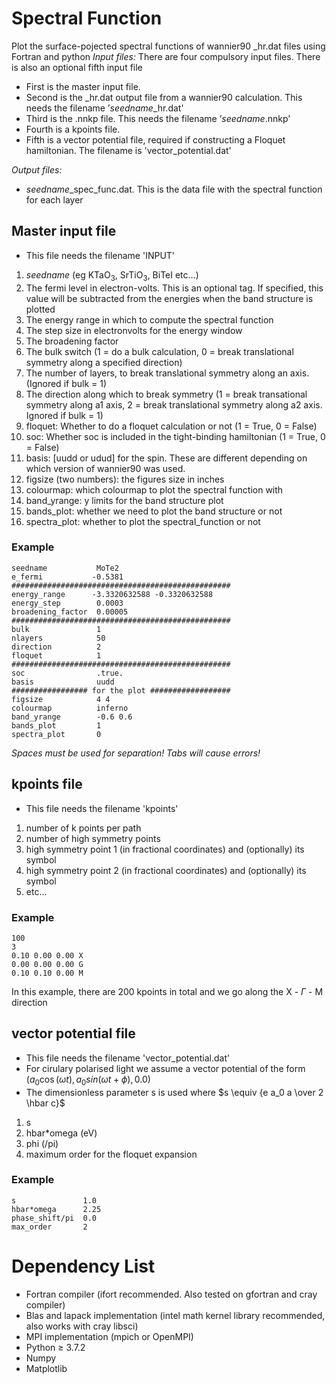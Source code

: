 # Spectral Function
Plot the surface-pojected spectral functions of wannier90 _hr.dat files using Fortran and python
*Input files:* 
There are four compulsory input files. There is also an optional fifth input file
- First is the master input file.
- Second is the _hr.dat output file from a wannier90 calculation. This needs the filename ’*seedname*_hr.dat'
- Third is the .nnkp file. This needs the filename ’*seedname*.nnkp'
- Fourth is a kpoints file.
- Fifth is a vector potential file, required if constructing a Floquet hamiltonian. The filename is 'vector_potential.dat'
  
*Output files:*
- *seedname*_spec_func.dat. This is the data file with the spectral function for each layer

## Master input file
- This file needs the filename 'INPUT'
1. *seedname* (eg KTaO<sub>3</sub>, SrTiO<sub>3</sub>, BiTeI etc...)
2. The fermi level in electron-volts. This is an optional tag. If specified, this value will be subtracted from the energies when the band structure is plotted 
3. The energy range in which to compute the spectral function
4. The step size in electronvolts for the energy window
5. The broadening factor
6. The bulk switch (1 = do a bulk calculation, 0 = break translational symmetry along a specified direction)
7. The number of layers, to break translational symmetry along an axis. (Ignored if bulk = 1)
8. The direction along which to break symmetry (1 = break transational symmetry along a1 axis, 2 = break translational symmetry along a2 axis. Ignored if bulk = 1)
9. floquet: Whether to do a floquet calculation or not (1 = True, 0 = False)
10. soc: Whether soc is included in the tight-binding hamiltonian (1 = True, 0 = False)
11. basis: [uudd or udud] for the spin. These are different depending on which version of wannier90 was used.
12. figsize (two numbers): the figures size in inches
13. colourmap: which colourmap to plot the spectral function with
14. band_yrange: y limits for the band structure plot
15. bands_plot: whether we need to plot the band structure or not
16. spectra_plot: whether to plot the spectral_function or not
### Example
    seedname           MoTe2
    e_fermi           -0.5381
    #################################################
    energy_range      -3.3320632588 -0.3320632588
    energy_step        0.0003
    broadening_factor  0.00005
    #################################################
    bulk               1
    nlayers            50
    direction          2
    floquet            1
    #################################################
    soc                .true.
    basis              uudd
    ################# for the plot ##################
    figsize            4 4
    colourmap          inferno
    band_yrange        -0.6 0.6
    bands_plot         1
    spectra_plot       0
*Spaces must be used for separation! Tabs will cause errors!*

## kpoints file
- This file needs the filename 'kpoints'
1. number of k points per path
2. number of high symmetry points
3. high symmetry point 1 (in fractional coordinates) and (optionally) its symbol
4. high symmetry point 2 (in fractional coordinates) and (optionally) its symbol
5. etc...
### Example
    100
    3
    0.10 0.00 0.00 X
    0.00 0.00 0.00 G
    0.10 0.10 0.00 M
In this example, there are 200 kpoints in total and we go along the X - $\Gamma$ - M direction

## vector potential file
- This file needs the filename 'vector_potential.dat'
- For cirulary polarised light we assume a vector potential of the form $(a_0\cos(\omega t), a_0 sin(\omega t+\phi), 0.0)$
- The dimensionless parameter s is used where $s \equiv {e a_0 a \over 2 \hbar c}$
1. s
2. hbar*omega (eV)
3. phi (/pi)
4. maximum order for the floquet expansion
### Example
    s               1.0
    hbar*omega      2.25
    phase_shift/pi  0.0
    max_order       2

# Dependency List
- Fortran compiler (ifort recommended. Also tested on gfortran and cray compiler)
- Blas and lapack implementation (intel math kernel library recommended, also works with cray libsci)
- MPI implementation (mpich or OpenMPI)
- Python $\geq$ 3.7.2
- Numpy
- Matplotlib
